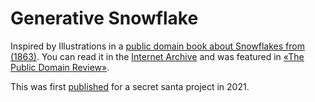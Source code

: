 
# Generative Snowflake

Inspired by Illustrations in a [public domain book about Snowflakes from (1863)](https://archive.org/details/snowflakeschapte00warriala). You can read it in the [Internet Archive](https://archive.org/) and was featured in [«The Public Domain Review»](https://publicdomainreview.org/collection/illustrations-of-snowflakes-1863).


This was first [published](https://cizc9.csb.app/) for a secret santa project in 2021.

